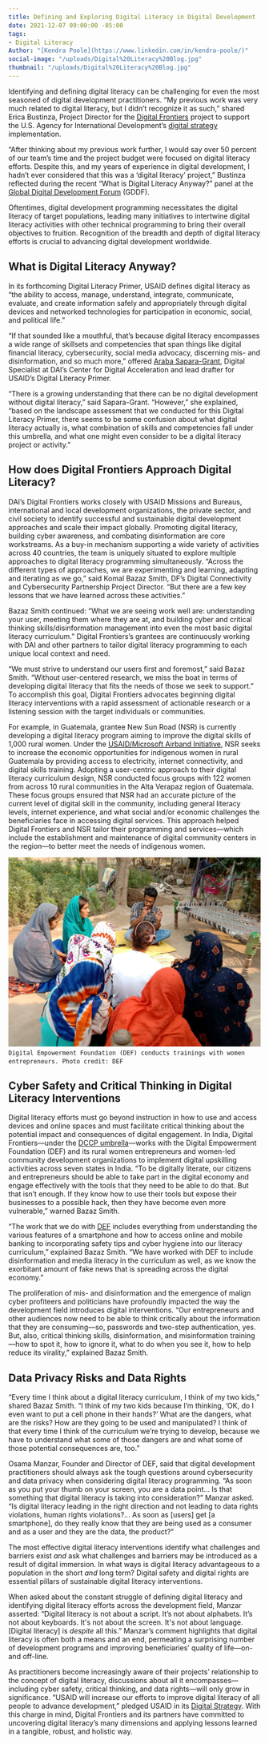 ```yaml
---
title: Defining and Exploring Digital Literacy in Digital Development
date: 2021-12-07 09:00:00 -05:00
tags:
- Digital Literacy
Author: "[Kendra Poole](https://www.linkedin.com/in/kendra-poole/)"
social-image: "/uploads/Digital%20Literacy%20Blog.jpg"
thumbnail: "/uploads/Digital%20Literacy%20Blog.jpg"
---
```


Identifying and defining digital literacy can be challenging for even the most seasoned of digital development practitioners. “My previous work was very much related to digital literacy, but I didn’t recognize it as such,” shared Erica Bustinza, Project Director for the [Digital Frontiers](https://www.dai.com/our-work/projects/worldwide-digital-frontiers-df) project to support the U.S. Agency for International Development’s [digital strategy](https://www.usaid.gov/usaid-digital-strategy) implementation.

“After thinking about my previous work further, I would say over 50 percent of our team’s time and the project budget were focused on digital literacy efforts. Despite this, and my years of experience in digital development, I hadn’t ever considered that this was a ‘digital literacy’ project,” Bustinza reflected during the recent “What is Digital Literacy Anyway?” panel at the [Global Digital Development Forum](https://digitaldevforum.com/agenda/) (GDDF).

Oftentimes, digital development programming necessitates the digital literacy of target populations, leading many initiatives to intertwine digital literacy activities with other technical programming to bring their overall objectives to fruition. Recognition of the breadth and depth of digital literacy efforts is crucial to advancing digital development worldwide.

<!--more-->

## What is Digital Literacy Anyway?

In its forthcoming Digital Literacy Primer, USAID defines digital literacy as “the ability to access, manage, understand, integrate, communicate, evaluate, and create information safely and appropriately through digital devices and networked technologies for participation in economic, social, and political life.”

“If that sounded like a mouthful, that’s because digital literacy encompasses a wide range of skillsets and competencies that span things like digital financial literacy, cybersecurity, social media advocacy, discerning mis- and disinformation, and so much more,” offered [Araba Sapara-Grant](https://www.dai.com/who-we-are/our-team/araba-sapara-grant), Digital Specialist at DAI’s Center for Digital Acceleration and lead drafter for USAID’s Digital Literacy Primer.

“There is a growing understanding that there can be no digital development without digital literacy,” said Sapara-Grant. “However,” she explained, “based on the landscape assessment that we conducted for this Digital Literacy Primer, there seems to be some confusion about what digital literacy actually is, what combination of skills and competencies fall under this umbrella, and what one might even consider to be a digital literacy project or activity.”

## How does Digital Frontiers Approach Digital Literacy?

DAI’s Digital Frontiers works closely with USAID Missions and Bureaus, international and local development organizations, the private sector, and civil society to identify successful and sustainable digital development approaches and scale their impact globally. Promoting digital literacy, building cyber awareness, and combating disinformation are core workstreams. As a buy-in mechanism supporting a wide variety of activities across 40 countries, the team is uniquely situated to explore multiple approaches to digital literacy programming simultaneously. “Across the different types of approaches, we are experimenting and learning, adapting and iterating as we go,” said Komal Bazaz Smith, DF’s Digital Connectivity and Cybersecurity Partnership Project Director. “But there are a few key lessons that we have learned across these activities.”

Bazaz Smith continued: “What we are seeing work well are: understanding your user, meeting them where they are at, and building cyber and critical thinking skills/disinformation management into even the most basic digital literacy curriculum.” Digital Frontiers’s grantees are continuously working with DAI and other partners to tailor digital literacy programming to each unique local context and need.

“We must strive to understand our users first and foremost,” said Bazaz Smith. “Without user-centered research, we miss the boat in terms of developing digital literacy that fits the needs of those we seek to support.” To accomplish this goal, Digital Frontiers advocates beginning digital literacy interventions with a rapid assessment of actionable research or a listening session with the target individuals or communities.

For example, in Guatemala, grantee New Sun Road (NSR) is currently developing a digital literacy program aiming to improve the digital skills of 1,000 rural women. Under the [USAID/Microsoft Airband Initiative](https://www.usaid.gov/digital-development/usaid-microsoft-airband-initiative#:\~:text=Launched%20in%20August%202020%2C%20the%20USAID%2FMicrosoft%20Airband%20Initiative,and%20the%20U.S.%20Agency%20for%20International%20Development%20%28USAID%29.), NSR seeks to increase the economic opportunities for indigenous women in rural Guatemala by providing access to electricity, internet connectivity, and digital skills training. Adopting a user-centric approach to their digital literacy curriculum design, NSR conducted focus groups with 122 women from across 10 rural communities in the Alta Verapaz region of Guatemala. These focus groups ensured that NSR had an accurate picture of the current level of digital skill in the community, including general literacy levels, internet experience, and what social and/or economic challenges the beneficiaries face in accessing digital services. This approach helped Digital Frontiers and NSR tailor their programming and services—which include the establishment and maintenance of digital community centers in the region—to better meet the needs of indigenous women.

![Digital Literacy Blog.jpg](/uploads/Digital%20Literacy%20Blog.jpg)`Digital Empowerment Foundation (DEF) conducts trainings with women entrepreneurs. Photo credit: DEF`

## Cyber Safety and Critical Thinking in Digital Literacy Interventions

Digital literacy efforts must go beyond instruction in how to use and access devices and online spaces and must facilitate critical thinking about the potential impact and consequences of digital engagement. In India, Digital Frontiers—under the [DCCP umbrella](https://www.usaid.gov/digital-development/digital-connectivity-cybersecurity-partnership)—works with the Digital Empowerment Foundation (DEF) and its rural women entrepreneurs and women-led community development organizations to implement digital upskilling activities across seven states in India. “To be digitally literate, our citizens and entrepreneurs should be able to take part in the digital economy and engage effectively with the tools that they need to be able to do that. But that isn’t enough. If they know how to use their tools but expose their businesses to a possible hack, then they have become even more vulnerable,” warned Bazaz Smith.

“The work that we do with [DEF](https://defindia.org/) includes everything from understanding the various features of a smartphone and how to access online and mobile banking to incorporating safety tips and cyber hygiene into our literacy curriculum,” explained Bazaz Smith. “We have worked with DEF to include disinformation and media literacy in the curriculum as well, as we know the exorbitant amount of fake news that is spreading across the digital economy.”

The proliferation of mis- and disinformation and the emergence of malign cyber profiteers and politicians have profoundly impacted the way the development field introduces digital interventions. “Our entrepreneurs and other audiences now need to be able to think critically about the information that they are consuming—so, passwords and two-step authentication, yes. But, also, critical thinking skills, disinformation, and misinformation training—how to spot it, how to ignore it, what to do when you see it, how to help reduce its virality,” explained Bazaz Smith.

## Data Privacy Risks and Data Rights

“Every time I think about a digital literacy curriculum, I think of my two kids,” shared Bazaz Smith. “I think of my two kids because I’m thinking, ‘OK, do I even want to put a cell phone in their hands?’ What are the dangers, what are the risks? How are they going to be used and manipulated? I think of that every time I think of the curriculum we’re trying to develop, because we have to understand what some of those dangers are and what some of those potential consequences are, too.”

Osama Manzar, Founder and Director of DEF, said that digital development practitioners should always ask the tough questions around cybersecurity and data privacy when considering digital literacy programming. “As soon as you put your thumb on your screen, you are a data point… Is that something that digital literacy is taking into consideration?” Manzar asked. “Is digital literacy leading in the right direction and not leading to data rights violations, human rights violations?... As soon as \[users\] get \[a smartphone\], do they really know that they are being used as a consumer and as a user and they are the data, the product?”

The most effective digital literacy interventions identify what challenges and barriers exist *and* ask what challenges and barriers may be introduced as a result of digital immersion. In what ways is digital literacy advantageous to a population in the short *and* long term? Digital safety and digital rights are essential pillars of sustainable digital literacy interventions.

When asked about the constant struggle of defining digital literacy and identifying digital literacy efforts across the development field, Manzar asserted: “Digital literacy is not about a script. It’s not about alphabets. It’s not about keyboards. It's not about the screen. It's not about language. \[Digital literacy\] is *despite* all this.” Manzar’s comment highlights that digital literacy is often both a means and an end, permeating a surprising number of development programs and improving beneficiaries’ quality of life—on- and off-line.

As practitioners become increasingly aware of their projects’ relationship to the concept of digital literacy, discussions about all it encompasses—including cyber safety, critical thinking, and data rights—will only grow in significance. “USAID will increase our efforts to improve digital literacy of all people to advance development,” pledged USAID in its [Digital Strategy](https://www.usaid.gov/usaid-digital-strategy/01-executive-summary). With this charge in mind, Digital Frontiers and its partners have committed to uncovering digital literacy’s many dimensions and applying lessons learned in a tangible, robust, and holistic way.